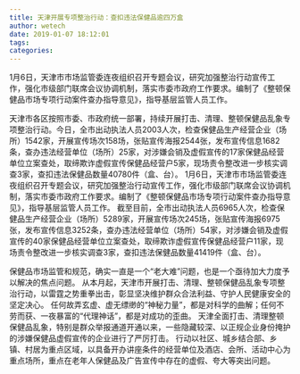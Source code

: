 ```yaml
---
title: 天津开展专项整治行动：查扣违法保健品逾四万盒
author: wetech
date: 2019-01-07 18:12:01
tags: 
categories: 
---
```

1月6日，天津市市场监管委连夜组织召开专题会议，研究加强整治行动宣传工作，强化市级部门联席会议协调机制，落实市委市政府工作要求。编制了《整顿保健品市场专项行动案件查办指导意见》，指导基层监管人员工作。
<!-- more -->
天津市各区按照市委、市政府统一部署，持续开展打击、清理、整顿保健品乱象专项整治行动。今日，全市出动执法人员2003人次，检查保健品生产经营企业（场所）1542家，开展宣传场次158场，张贴宣传海报2544张，发布宣传信息1682条，查办违法经营单位（场所）25家，对涉嫌会销及虚假宣传的17家保健品经营单位立案查处，取缔欺诈虚假宣传保健品经营户5家，现场责令整改进一步核实调查3家，查扣违法保健品数量40780件（盒、台）。
1月6日，天津市市场监管委连夜组织召开专题会议，研究加强整治行动宣传工作，强化市级部门联席会议协调机制，落实市委市政府工作要求。编制了《整顿保健品市场专项行动案件查办指导意见》，指导基层监管人员工作。
截至目前，全市出动执法人员6965人次，检查保健品生产经营企业（场所）5289家，开展宣传场次245场，张贴宣传海报6975张，发布宣传信息3252条，查办违法经营单位（场所）54家，对涉嫌会销及虚假宣传的40家保健品经营单位立案查处，取缔欺诈虚假宣传保健品经营户11家，现场责令整改进一步核实调查3家，查扣违法保健品数量41419件（盒、台）。
 
 
保健品市场监管和规范，确实一直是一个“老大难”问题，也是一个亟待加大力度予以解决的焦点问题。
从本月起，天津市开展打击、清理、整顿保健品乱象专项整治行动，以雷霆之势重拳出击，彰显坚决维护群众合法利益、守护人民健康安全的坚定决心。
任何故弄玄虚、虚无缥缈的“神秘力量”，都是对科学的曲解；任何不劳而获、一夜暴富的“代理神话”，都是对成功的歪曲。
天津全面打击、清理整顿保健品乱象，特别是群众举报通道开通以来，一些隐藏较深、以正规企业身份掩护的涉嫌保健品虚假宣传的企业进行了严厉打击。
行动以社区、城乡结合部、乡镇、村居为重点区域，以具备开办讲座条件的经营单位及酒店、会所、活动中心为重点场所，重点在老年人保健品及广告宣传中存在的虚假、夸大等突出问题。
